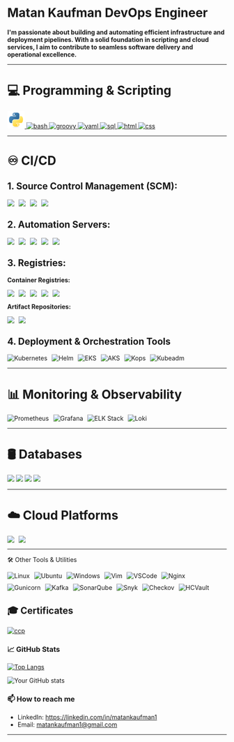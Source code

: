 # Matan Kaufman DevOps Engineer

**I'm passionate about building and automating efficient infrastructure and deployment pipelines. With a solid foundation in scripting and cloud services, I aim to contribute to seamless software delivery and operational excellence.**

---

# 💻 Programming & Scripting  
<a href="https://www.python.org" target="_blank" rel="noreferrer"> <img src="https://raw.githubusercontent.com/devicons/devicon/master/icons/python/python-original.svg" alt="python" width="40" height="40"/> </a>
<a href="https://www.gnu.org/software/bash" target="_blank" rel="noreferrer"> <img src="https://i0.wp.com/cachecrew.com/blog/wp-content/uploads/2023/03/kisspng-bash-shell-script-command-line-interface-z-shell-5b3df572212d73.0687702015307871861359.png?fit=528%2C528&ssl=1" alt="bash" width="40" height="40"/> </a>
<a href="https://groovy-lang.org" target="_blank" rel="noreferrer"> <img src="https://upload.wikimedia.org/wikipedia/commons/thumb/3/36/Groovy-logo.svg/800px-Groovy-logo.svg.png" alt="groovy" width="40" height="40"/> </a>
<a href="https://yaml.org" target="_blank" rel="noreferrer"> <img src="https://cdn-icons-png.flaticon.com/256/9749/9749063.png" alt="yaml" width="40" height="40"/> </a>
<a href="https://www.mysql.com" target="_blank" rel="noreferrer"> <img src="https://cdn.freelogovectors.net/svg12/azure_sql_database_logo_freelogovectors.net.svg" alt="sql" width="40" height="40"/> </a>
<a href="https://html.spec.whatwg.org" target="_blank" rel="noreferrer"> <img src="https://cdn.iconscout.com/icon/free/png-256/free-html-5-logo-icon-download-in-svg-png-gif-file-formats--programming-langugae-language-pack-logos-icons-1175208.png?f=webp&w=256" alt="html" width="40" height="40"/> </a>
<a href="https://www.w3.org/TR/CSS/#css" target="_blank" rel="noreferrer"> <img src="https://cdn.worldvectorlogo.com/logos/css-3.svg" alt="css" width="40" height="40"/> </a>

---

# ♾️ CI/CD  

## **1. Source Control Management (SCM):**  
<div style="display: flex; gap: 10px; align-items: center;">
    <img src=https://img.shields.io/badge/GitHub-181717?style=flat-square&logo=github&logoColor=white/>
    <img src=https://img.shields.io/badge/GitLab-FCA121?style=flat-square&logo=gitlab&logoColor=white/> 
    <img src=https://img.shields.io/badge/Azure%20Repos-0078D7?style=flat-square&logo=microsoft-azure&logoColor=white/>
    <img src=https://img.shields.io/badge/AWS%20CodeCommit-FF9900?style=flat-square&logo=amazon-aws&logoColor=white/>  
</div>

## **2. Automation Servers:**  
<div style="display: flex; gap: 10px; align-items: center;">
    <img src=https://img.shields.io/badge/Jenkins-D24939?style=flat-square&logo=jenkins&logoColor=white/>
    <img src=https://img.shields.io/badge/GitHub%20Actions-2088FF?style=flat-square&logo=github-actions&logoColor=white/>  
    <img src=https://img.shields.io/badge/CircleCI-343434?style=flat-square&logo=circleci&logoColor=white/>
    <img src=https://img.shields.io/badge/Azure%20Pipelines-0078D7?style=flat-square&logo=azure-pipelines&logoColor=white/>
    <img src=https://img.shields.io/badge/AWS%20CodePipeline-FF9900?style=flat-square&logo=amazon-aws&logoColor=white/>
</div>


## **3. Registries:**  
**Container Registries:**  
<div style="display: flex; gap: 10px; align-items: center;">
    <img src=https://img.shields.io/badge/DockerHub-2496ED?style=flat-square&logo=docker&logoColor=white/>
    <img src=https://img.shields.io/badge/ECR-FF9900?style=flat-square&logo=amazon-aws&logoColor=white/>
    <img src=https://img.shields.io/badge/GitLab%20Registry-FCA121?style=flat-square&logo=gitlab&logoColor=white/>
    <img src=https://img.shields.io/badge/GitHub%20Packages-2EA44F?style=flat-square&logo=github&logoColor=white/>
    <img src=https://img.shields.io/badge/Azure%20Container%20Registry-0078D7?style=flat-square&logo=microsoft-azure&logoColor=white/>
</div>

**Artifact Repositories:**  
<div style="display: flex; gap: 10px; align-items: center;">
    <img src=https://img.shields.io/badge/JFrog%20Artifactory-41BF47?style=flat-square&logo=jfrog&logoColor=white/>
    <img src=https://img.shields.io/badge/Nexus-343434?style=flat-square&logo=sonatype&logoColor=white/>
</div>

## **4. Deployment & Orchestration Tools**
<div style="display: flex; gap: 10px; align-items: center; flex-wrap: wrap;"> <img src="https://img.shields.io/badge/Kubernetes-326CE5?style=flat-square&logo=kubernetes&logoColor=white" alt="Kubernetes"/> <img src="https://img.shields.io/badge/Helm-0F1689?style=flat-square&logo=helm&logoColor=white" alt="Helm"/> <img src="https://img.shields.io/badge/EKS-FF9900?style=flat-square&logo=amazon-eks&logoColor=white" alt="EKS"/> <img src="https://img.shields.io/badge/AKS-0078D7?style=flat-square&logo=azure-kubernetes-service&logoColor=white" alt="AKS"/> <img src="https://img.shields.io/badge/Kops-3E4EE3?style=flat-square&logo=kubernetes&logoColor=white" alt="Kops"/> <img src="https://img.shields.io/badge/Kubeadm-326CE5?style=flat-square&logo=kubernetes&logoColor=white" alt="Kubeadm"/> </div>

---


# **📊 Monitoring & Observability**

<div style="display: flex; gap: 10px; align-items: center;">
  <img src="https://img.shields.io/badge/Prometheus-E6522C?style=flat-square&logo=prometheus&logoColor=white" alt="Prometheus"/>
  <img src="https://img.shields.io/badge/Grafana-F46800?style=flat-square&logo=grafana&logoColor=white" alt="Grafana"/>
  <img src="https://img.shields.io/badge/ELK%20Stack-005571?style=flat-square&logo=elastic&logoColor=white" alt="ELK Stack"/>
  <img src="https://img.shields.io/badge/Loki-0A3E98?style=flat-square&logo=grafana&logoColor=white" alt="Loki"/>
</div>

---

# **🛢️ Databases**  
<div style="plastic: flex; gap: 10px; align-items: center;">
    <img src=https://img.shields.io/badge/MySQL-4479A1?style=flat-square&logo=mysql&logoColor=white/>  
    <img src=https://img.shields.io/badge/MongoDB-47A248?style=flat-square&logo=mongodb&logoColor=white/>
    <img src=https://img.shields.io/badge/DynamoDB-4053D6?style=flat-square&logo=amazon-dynamodb&logoColor=white/>  
    <img src=https://img.shields.io/badge/Azure%20MySQL-0078D7?style=flat-square&logo=microsoft-azure&logoColor=white/>  
</div>

---

# **☁️ Cloud Platforms**  
<div style="display: flex; gap: 10px; align-items: center;">
    <img src="https://img.shields.io/badge/AWS-232F3E?style=plastic&logo=amazon-aws&logoColor=white"/>
    <img src="https://img.shields.io/badge/Azure-0078D7?style=plastic&logo=microsoft-azure&logoColor=white"/>
</div>

---


🛠️ Other Tools & Utilities
<div style="display: flex; gap: 10px; align-items: center; flex-wrap: wrap;"> <img src="https://img.shields.io/badge/Linux-FCC624?style=flat-square&logo=linux&logoColor=black" alt="Linux"/> <img src="https://img.shields.io/badge/Ubuntu-E95420?style=flat-square&logo=ubuntu&logoColor=white" alt="Ubuntu"/> <img src="https://img.shields.io/badge/Windows-0078D6?style=flat-square&logo=windows&logoColor=white" alt="Windows"/> <img src="https://img.shields.io/badge/Vim-019733?style=flat-square&logo=vim&logoColor=white" alt="Vim"/> <img src="https://img.shields.io/badge/VSCode-007ACC?style=flat-square&logo=visual-studio-code&logoColor=white" alt="VSCode"/> <img src="https://img.shields.io/badge/Nginx-269539?style=flat-square&logo=nginx&logoColor=white" alt="Nginx"/> </div> <div style="display: flex; gap: 10px; align-items: center; flex-wrap: wrap; margin-top: 10px;"> <img src="https://img.shields.io/badge/Gunicorn-499848?style=flat-square&logo=gunicorn&logoColor=white" alt="Gunicorn"/> <img src="https://img.shields.io/badge/Kafka-231F20?style=flat-square&logo=apache-kafka&logoColor=white" alt="Kafka"/> <img src="https://img.shields.io/badge/SonarQube-4E9BCD?style=flat-square&logo=sonarqube&logoColor=white" alt="SonarQube"/> <img src="https://img.shields.io/badge/Snyk-4C4A73?style=flat-square&logo=snyk&logoColor=white" alt="Snyk"/> <img src="https://img.shields.io/badge/Checkov-8051D6?style=flat-square&logoColor=white" alt="Checkov"/> <img src="https://img.shields.io/badge/HashiCorp%20Vault-000000?style=flat-square&logo=vault&logoColor=white" alt="HCVault"/> </div>

## 🎓 Certificates
<a href="https://www.credly.com/badges/7a1492e3-a1f0-40c0-84b7-28b3681ad5b3/public_url" target="_blank" rel="noreferrer"> <img src="https://d1.awsstatic.com/training-and-certification/certification-badges/AWS-Certified-Cloud-Practitioner_badge.634f8a21af2e0e956ed8905a72366146ba22b74c.png" alt="ccp" width="100" height="100"/> </a>


### 📈 GitHub Stats
[![Top Langs](https://github-readme-stats.vercel.app/api/top-langs/?username=matankaufman1&layout=donut&theme=dracula)](https://github.com/matankaufman1/github-readme-stats)

![Your GitHub stats](https://github-readme-stats.vercel.app/api?username=matankaufman1&show_icons=true&theme=dracula)

### 📫 How to reach me
- LinkedIn: https://linkedin.com/in/matankaufman1
- Email: matankaufman1@gmail.com


---

